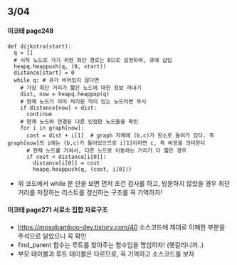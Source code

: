 ## 3/04

#### 이코테 page248
```
def dijkstra(start):
  q = []
  # 시작 노드로 가기 위한 최단 경로는 0으로 설정하여, 큐에 삽입
  heapq.heappush(q, (0, start))
  distance[start] = 0
  while q: # 큐가 비어있지 않다면
    # 가장 최단 거리가 짧은 노드에 대한 정보 꺼내기
    dist, now = heapq.heappop(q)
    # 현재 노드가 이미 처리된 적이 있는 노드라면 무시
    if distance[now] < dist:
      continue
    # 현재 노드와 연결된 다른 인접한 노드들을 확인 
    for i in graph[now]:
      cost = dist + i[1]  # graph 자체에 (b,c)가 원소로 들어가 있다. 즉 graph[now]의 i에는 (b,c)가 들어있으므로 i[1]이라면 c, 즉 비용을 의미한다
      # 현재 노드를 거쳐서, 다른 노드로 이동하는 거리가 더 짧은 경우
      if cost < distance[i[0]]:
        distance[i[0]] = cost
        heapq.heappush(q, (cost, i[0]))
```
- 위 코드에서 while 문 안을 보면 먼저 조건 검사를 하고, 방문하지 않았을 경우 최단 거리를 저장하는 리스트를 갱신하는 구조를 꼭 기억하자!

#### 이코테 page271 서로소 집합 자료구조
- <https://mosobamboo-dev.tistory.com/40> 소스코드에 제대로 이해한 부분을 주석으로 달았으니 꼭 확인 
- find_parent 함수는 루트를 찾아주는 함수임을 명심하자! (헷갈리니까..)
- 부모 테이블과 루트 테이블은 다르므로, 꼭 기억하고 소스코드를 보자
